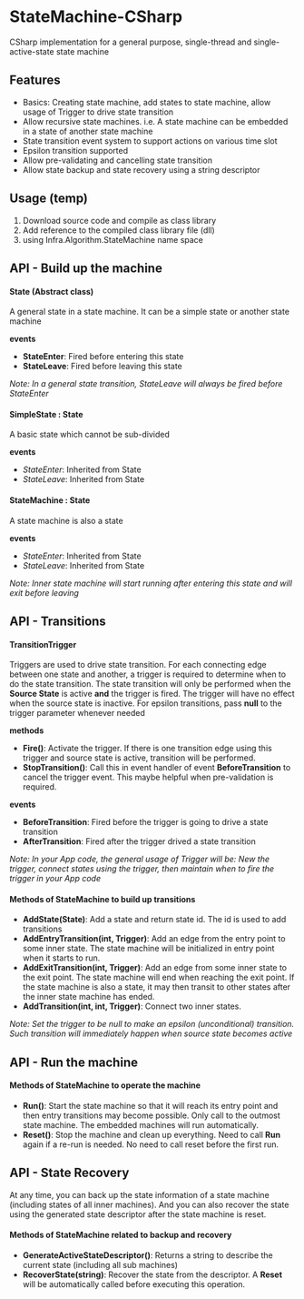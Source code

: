 # StateMachine-CSharp
CSharp implementation for a general purpose, single-thread and single-active-state state machine

## Features
- Basics: Creating state machine, add states to state machine, allow usage of Trigger to drive state transition
- Allow recursive state machines. i.e. A state machine can be embedded in a state of another state machine
- State transition event system to support actions on various time slot
- Epsilon transition supported
- Allow pre-validating and cancelling state transition
- Allow state backup and state recovery using a string descriptor 

## Usage (temp)
1. Download source code and compile as class library
2. Add reference to the compiled class library file (dll)
3. using Infra.Algorithm.StateMachine name space

## API - Build up the machine
#### State (Abstract class)
A general state in a state machine. It can be a simple state or another state machine

**events**
- **StateEnter**: Fired before entering this state
- **StateLeave**: Fired before leaving this state

*Note: In a general state transition, StateLeave will always be fired before StateEnter*
#### SimpleState : State
A basic state which cannot be sub-divided

**events**
- *StateEnter*: Inherited from State
- *StateLeave*: Inherited from State
#### StateMachine : State
A state machine is also a state

**events**
- *StateEnter*: Inherited from State
- *StateLeave*: Inherited from State

*Note: Inner state machine will start running after entering this state and will exit before leaving*
## API - Transitions
#### TransitionTrigger
Triggers are used to drive state transition. For each connecting edge between one state and another, a trigger is required to determine when to do the state transition. The state transition will only be performed when the **Source State** is active **and** the trigger is fired. The trigger will have no effect when the source state is inactive. For epsilon transitions, pass **null** to the trigger parameter whenever needed

**methods**
- **Fire()**: Activate the trigger. If there is one transition edge using this trigger and source state is active, transition will be performed.
- **StopTransition()**: Call this in event handler of event **BeforeTransition** to cancel the trigger event. This maybe helpful when pre-validation is required.

**events**
- **BeforeTransition**: Fired before the trigger is going to drive a state transition
- **AfterTransition**: Fired after the trigger drived a state transition

*Note: In your App code, the general usage of Trigger will be: New the trigger, connect states using the trigger, then maintain when to fire the trigger in your App code*

#### Methods of StateMachine to build up transitions
- **AddState(State)**: Add a state and return state id. The id is used to add transitions
- **AddEntryTransition(int, Trigger)**: Add an edge from the entry point to some inner state. The state machine will be initialized in entry point when it starts to run. 
- **AddExitTransition(int, Trigger)**: Add an edge from some inner state to the exit point. The state machine will end when reaching the exit point. If the state machine is also a state, it may then transit to other states after the inner state machine has ended.
- **AddTransition(int, int, Trigger)**: Connect two inner states.

*Note: Set the trigger to be null to make an epsilon (unconditional) transition. Such transition will immediately happen when source state becomes active*
## API - Run the machine
#### Methods of StateMachine to operate the machine
- **Run()**: Start the state machine so that it will reach its entry point and then entry transitions may become possible. Only call to the outmost state machine. The embedded machines will run automatically.
- **Reset()**: Stop the machine and clean up everything. Need to call **Run** again if a re-run is needed. No need to call reset before the first run.

## API - State Recovery
At any time, you can back up the state information of a state machine (including states of all inner machines). And you can also recover the state using the generated state descriptor after the state machine is reset.
#### Methods of StateMachine related to backup and recovery
- **GenerateActiveStateDescriptor()**: Returns a string to describe the current state (including all sub machines)
- **RecoverState(string)**: Recover the state from the descriptor. A **Reset** will be automatically called before executing this operation.
